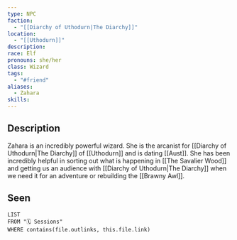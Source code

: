 ```yaml
---
type: NPC
faction:
  - "[[Diarchy of Uthodurn|The Diarchy]]"
location:
  - "[[Uthodurn]]"
description: 
race: Elf
pronouns: she/her
class: Wizard
tags:
  - "#friend"
aliases:
  - Zahara
skills: 
---
```

## Description
Zahara is an incredibly powerful wizard. She is the arcanist for [[Diarchy of Uthodurn|The Diarchy]] of [[Uthodurn]] and is dating [[Aust]]. She has been incredibly helpful in sorting out what is happening in [[The Savalier Wood]] and getting us an audience with [[Diarchy of Uthodurn|The Diarchy]] when we need it for an adventure or rebuilding the [[Brawny Awl]].

## Seen
```dataview
LIST
FROM "🗓️ Sessions"
WHERE contains(file.outlinks, this.file.link)
```
